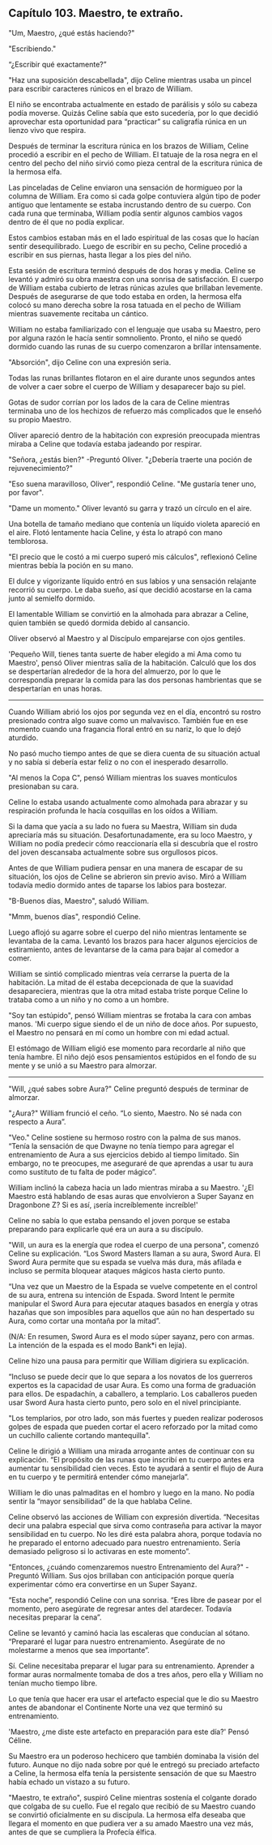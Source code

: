 
## Capítulo 103. Maestro, te extraño.


"Um, Maestro, ¿qué estás haciendo?"

"Escribiendo."

“¿Escribir qué exactamente?”

"Haz una suposición descabellada", dijo Celine mientras usaba un pincel para escribir caracteres rúnicos en el brazo de William.

El niño se encontraba actualmente en estado de parálisis y sólo su cabeza podía moverse. Quizás Celine sabía que esto sucedería, por lo que decidió aprovechar esta oportunidad para “practicar” su caligrafía rúnica en un lienzo vivo que respira.

Después de terminar la escritura rúnica en los brazos de William, Celine procedió a escribir en el pecho de William. El tatuaje de la rosa negra en el centro del pecho del niño sirvió como pieza central de la escritura rúnica de la hermosa elfa.

Las pinceladas de Celine enviaron una sensación de hormigueo por la columna de William. Era como si cada golpe contuviera algún tipo de poder antiguo que lentamente se estaba incrustando dentro de su cuerpo. Con cada runa que terminaba, William podía sentir algunos cambios vagos dentro de él que no podía explicar.

Estos cambios estaban más en el lado espiritual de las cosas que lo hacían sentir desequilibrado. Luego de escribir en su pecho, Celine procedió a escribir en sus piernas, hasta llegar a los pies del niño.

Esta sesión de escritura terminó después de dos horas y media. Celine se levantó y admiró su obra maestra con una sonrisa de satisfacción. El cuerpo de William estaba cubierto de letras rúnicas azules que brillaban levemente. Después de asegurarse de que todo estaba en orden, la hermosa elfa colocó su mano derecha sobre la rosa tatuada en el pecho de William mientras suavemente recitaba un cántico.

William no estaba familiarizado con el lenguaje que usaba su Maestro, pero por alguna razón le hacía sentir somnoliento. Pronto, el niño se quedó dormido cuando las runas de su cuerpo comenzaron a brillar intensamente.

"Absorción", dijo Celine con una expresión seria.

Todas las runas brillantes flotaron en el aire durante unos segundos antes de volver a caer sobre el cuerpo de William y desaparecer bajo su piel.

Gotas de sudor corrían por los lados de la cara de Celine mientras terminaba uno de los hechizos de refuerzo más complicados que le enseñó su propio Maestro.

Oliver apareció dentro de la habitación con expresión preocupada mientras miraba a Celine que todavía estaba jadeando por respirar.

"Señora, ¿estás bien?" -Preguntó Oliver. "¿Debería traerte una poción de rejuvenecimiento?"

"Eso suena maravilloso, Oliver", respondió Celine. "Me gustaría tener uno, por favor".

"Dame un momento." Oliver levantó su garra y trazó un círculo en el aire.

Una botella de tamaño mediano que contenía un líquido violeta apareció en el aire. Flotó lentamente hacia Celine, y ésta lo atrapó con mano temblorosa.

"El precio que le costó a mi cuerpo superó mis cálculos", reflexionó Celine mientras bebía la poción en su mano.

El dulce y vigorizante líquido entró en sus labios y una sensación relajante recorrió su cuerpo. Le daba sueño, así que decidió acostarse en la cama junto al semielfo dormido.

El lamentable William se convirtió en la almohada para abrazar a Celine, quien también se quedó dormida debido al cansancio.

Oliver observó al Maestro y al Discípulo emparejarse con ojos gentiles.

'Pequeño Will, tienes tanta suerte de haber elegido a mi Ama como tu Maestro', pensó Oliver mientras salía de la habitación. Calculó que los dos se despertarían alrededor de la hora del almuerzo, por lo que le correspondía preparar la comida para las dos personas hambrientas que se despertarían en unas horas.

-----

Cuando William abrió los ojos por segunda vez en el día, encontró su rostro presionado contra algo suave como un malvavisco. También fue en ese momento cuando una fragancia floral entró en su nariz, lo que lo dejó aturdido.

No pasó mucho tiempo antes de que se diera cuenta de su situación actual y no sabía si debería estar feliz o no con el inesperado desarrollo.

"Al menos la Copa C", pensó William mientras los suaves montículos presionaban su cara.

Celine lo estaba usando actualmente como almohada para abrazar y su respiración profunda le hacía cosquillas en los oídos a William.

Si la dama que yacía a su lado no fuera su Maestra, William sin duda apreciaría más su situación. Desafortunadamente, era su loco Maestro, y William no podía predecir cómo reaccionaría ella si descubría que el rostro del joven descansaba actualmente sobre sus orgullosos picos.

Antes de que William pudiera pensar en una manera de escapar de su situación, los ojos de Celine se abrieron sin previo aviso. Miró a William todavía medio dormido antes de taparse los labios para bostezar.

"B-Buenos días, Maestro", saludó William.

"Mmm, buenos días", respondió Celine.

Luego aflojó su agarre sobre el cuerpo del niño mientras lentamente se levantaba de la cama. Levantó los brazos para hacer algunos ejercicios de estiramiento, antes de levantarse de la cama para bajar al comedor a comer.

William se sintió complicado mientras veía cerrarse la puerta de la habitación. La mitad de él estaba decepcionada de que la suavidad desapareciera, mientras que la otra mitad estaba triste porque Celine lo trataba como a un niño y no como a un hombre.

"Soy tan estúpido", pensó William mientras se frotaba la cara con ambas manos. 'Mi cuerpo sigue siendo el de un niño de doce años. Por supuesto, el Maestro no pensará en mí como un hombre con mi edad actual.

El estómago de William eligió ese momento para recordarle al niño que tenía hambre. El niño dejó esos pensamientos estúpidos en el fondo de su mente y se unió a su Maestro para almorzar.

-----

"Will, ¿qué sabes sobre Aura?" Celine preguntó después de terminar de almorzar.

"¿Aura?" William frunció el ceño. “Lo siento, Maestro. No sé nada con respecto a Aura”.

"Veo." Celine sostiene su hermoso rostro con la palma de sus manos. “Tenía la sensación de que Dwayne no tenía tiempo para agregar el entrenamiento de Aura a sus ejercicios debido al tiempo limitado. Sin embargo, no te preocupes, me aseguraré de que aprendas a usar tu aura como sustituto de tu falta de poder mágico”.

William inclinó la cabeza hacia un lado mientras miraba a su Maestro. '¿El Maestro está hablando de esas auras que envolvieron a Super Sayanz en Dragonbone Z? Si es así, ¡sería increíblemente increíble!'

Celine no sabía lo que estaba pensando el joven porque se estaba preparando para explicarle qué era un aura a su discípulo.

"Will, un aura es la energía que rodea el cuerpo de una persona", comenzó Celine su explicación. “Los Sword Masters llaman a su aura, Sword Aura. El Sword Aura permite que su espada se vuelva más dura, más afilada e incluso se permita bloquear ataques mágicos hasta cierto punto.

“Una vez que un Maestro de la Espada se vuelve competente en el control de su aura, entrena su intención de Espada. Sword Intent le permite manipular el Sword Aura para ejecutar ataques basados ​​en energía y otras hazañas que son imposibles para aquellos que aún no han despertado su Aura, como cortar una montaña por la mitad”.

(N/A: En resumen, Sword Aura es el modo súper sayanz, pero con armas. La intención de la espada es el modo Bank*i en lejía).

Celine hizo una pausa para permitir que William digiriera su explicación.

“Incluso se puede decir que lo que separa a los novatos de los guerreros expertos es la capacidad de usar Aura. Es como una forma de graduación para ellos. De espadachín, a caballero, a templario. Los caballeros pueden usar Sword Aura hasta cierto punto, pero solo en el nivel principiante.

"Los templarios, por otro lado, son más fuertes y pueden realizar poderosos golpes de espada que pueden cortar el acero reforzado por la mitad como un cuchillo caliente cortando mantequilla".

Celine le dirigió a William una mirada arrogante antes de continuar con su explicación. “El propósito de las runas que inscribí en tu cuerpo antes era aumentar tu sensibilidad cien veces. Esto te ayudará a sentir el flujo de Aura en tu cuerpo y te permitirá entender cómo manejarla”.

William le dio unas palmaditas en el hombro y luego en la mano. No podía sentir la “mayor sensibilidad” de la que hablaba Celine.

Celine observó las acciones de William con expresión divertida. “Necesitas decir una palabra especial que sirva como contraseña para activar la mayor sensibilidad en tu cuerpo. No les diré esta palabra ahora, porque todavía no he preparado el entorno adecuado para nuestro entrenamiento. Sería demasiado peligroso si lo activaras en este momento”.

"Entonces, ¿cuándo comenzaremos nuestro Entrenamiento del Aura?" - Preguntó William. Sus ojos brillaban con anticipación porque quería experimentar cómo era convertirse en un Super Sayanz.

“Esta noche”, respondió Celine con una sonrisa. “Eres libre de pasear por el momento, pero asegúrate de regresar antes del atardecer. Todavía necesitas preparar la cena”.

Celine se levantó y caminó hacia las escaleras que conducían al sótano. “Prepararé el lugar para nuestro entrenamiento. Asegúrate de no molestarme a menos que sea importante”.

Sí. Celine necesitaba preparar el lugar para su entrenamiento. Aprender a formar auras normalmente tomaba de dos a tres años, pero ella y William no tenían mucho tiempo libre.

Lo que tenía que hacer era usar el artefacto especial que le dio su Maestro antes de abandonar el Continente Norte una vez que terminó su entrenamiento.

'Maestro, ¿me diste este artefacto en preparación para este día?' Pensó Céline.

Su Maestro era un poderoso hechicero que también dominaba la visión del futuro. Aunque no dijo nada sobre por qué le entregó su preciado artefacto a Celine, la hermosa elfa tenía la persistente sensación de que su Maestro había echado un vistazo a su futuro.

"Maestro, te extraño", suspiró Celine mientras sostenía el colgante dorado que colgaba de su cuello. Fue el regalo que recibió de su Maestro cuando se convirtió oficialmente en su discípula. La hermosa elfa deseaba que llegara el momento en que pudiera ver a su amado Maestro una vez más, antes de que se cumpliera la Profecía élfica.
